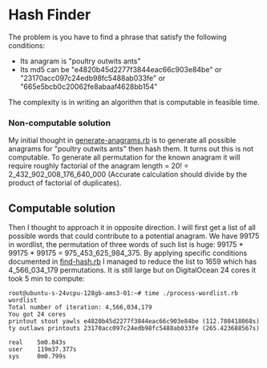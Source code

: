 # Hash Finder

The problem is you have to find a phrase that satisfy the following conditions:
 - Its anagram is "poultry outwits ants"
 - Its md5 can be "e4820b45d2277f3844eac66c903e84be" or "23170acc097c24edb98fc5488ab033fe" or "665e5bcb0c20062fe8abaaf4628bb154"

The complexity is in writing an algorithm that is computable in feasible time.

### Non-computable solution
My initial thought in [generate-anagrams.rb](generate-anagrams.rb) is to generate all possible
anagrams for "poultry outwits ants" then hash them. It turns out this is not computable.
To generate all permutation for the known anagram it will require roughly factorial of the anagram length
= 20! = 2_432_902_008_176_640_000 (Accurate calculation should divide by the product of factorial of
duplicates).

## Computable solution
Then I thought to approach it in opposite direction. I will first get a list of all possible words
that could contribute to a potential anagram. We have 99175 in wordlist, the permutation of three
words of such list is huge: 99175 * 99175 * 99175 = 975_453_625_984_375. By applying specific
conditions documented in [find-hash.rb](find-hash) I managed to reduce the list to 1659 which has
4_566_034_179 permutations. It is still large but on DigitalOcean 24 cores it took 5 min to
compute:

```
root@ubuntu-s-24vcpu-128gb-ams3-01:~# time ./process-wordlist.rb wordlist
Total number of iteration: 4,566,034,179
You got 24 cores
printout stout yawls e4820b45d2277f3844eac66c903e84be (112.780418068s)
ty outlaws printouts 23170acc097c24edb98fc5488ab033fe (265.423688567s)

real    5m0.843s
user    119m37.377s
sys     0m0.799s
```
